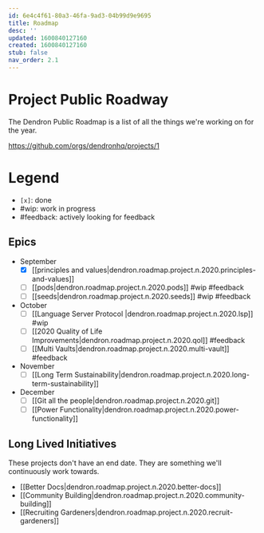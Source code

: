 ```yaml
---
id: 6e4c4f61-80a3-46fa-9ad3-04b99d9e9695
title: Roadmap
desc: ''
updated: 1600840127160
created: 1600840127160
stub: false
nav_order: 2.1
---
```


# Project Public Roadway

The Dendron Public Roadmap is a list of all the things we're working on for the year. 

https://github.com/orgs/dendronhq/projects/1

# Legend
- `[x]`: done
-  #wip: work in progress
- #feedback: actively looking for feedback

## Epics
- September
    - [x] [[principles and values|dendron.roadmap.project.n.2020.principles-and-values]]
    - [ ] [[pods|dendron.roadmap.project.n.2020.pods]] #wip #feedback
    - [ ] [[seeds|dendron.roadmap.project.n.2020.seeds]]  #wip #feedback
- October
    - [ ] [[Language Server Protocol |dendron.roadmap.project.n.2020.lsp]] #wip
    - [ ] [[2020 Quality of Life Improvements|dendron.roadmap.project.n.2020.qol]] #feedback
    - [ ] [[Multi Vaults|dendron.roadmap.project.n.2020.multi-vault]] #feedback
- November
    - [ ] [[Long Term Sustainability|dendron.roadmap.project.n.2020.long-term-sustainability]] 
- December
    - [ ] [[Git all the people|dendron.roadmap.project.n.2020.git]]
    - [ ] [[Power Functionality|dendron.roadmap.project.n.2020.power-functionality]]

## Long Lived Initiatives

These projects don't have an end date. They are something we'll continuously work towards.

- [[Better Docs|dendron.roadmap.project.n.2020.better-docs]]
- [[Community Building|dendron.roadmap.project.n.2020.community-building]]
- [[Recruiting Gardeners|dendron.roadmap.project.n.2020.recruit-gardeners]]